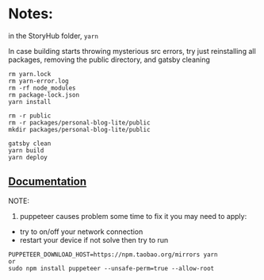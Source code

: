 # Notes:

in the StoryHub folder,
`yarn`

<!-- `yarn dev:personal-minimal` -->

In case building starts throwing mysterious src errors, try just reinstalling all packages, removing the public directory, and gatsby cleaning

```
rm yarn.lock
rm yarn-error.log
rm -rf node_modules
rm package-lock.json
yarn install

rm -r public
rm -r packages/personal-blog-lite/public
mkdir packages/personal-blog-lite/public

gatsby clean
yarn build
yarn deploy
```

## [Documentation](/DOCUMENTATION.md)

NOTE:

1. puppeteer causes problem some time to fix it you may need to apply:

- try to on/off your network connection
- restart your device
  if not solve then try to run

```
PUPPETEER_DOWNLOAD_HOST=https://npm.taobao.org/mirrors yarn
or
sudo npm install puppeteer --unsafe-perm=true --allow-root
```
